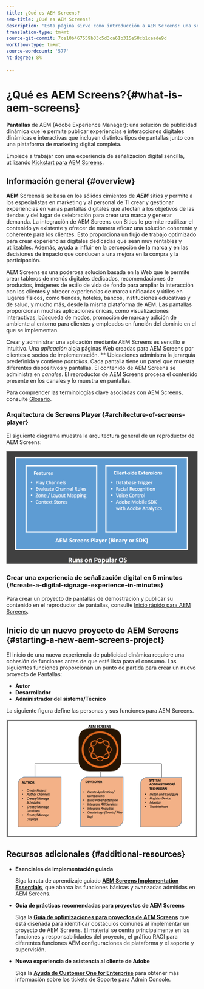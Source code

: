 ```yaml
---
title: ¿Qué es AEM Screens?
seo-title: ¿Qué es AEM Screens?
description: 'Esta página sirve como introducción a AEM Screens: una solución de publicidad dinámica que le permite publicar experiencias digitales dinámicas e interactivas e interacciones que involucran distintos tipos de pantallas junto con una plataforma de marketing digital completa. Proporciona una visión general de la arquitectura Screens con diferentes funciones involucradas en el desarrollo del proyecto.'
translation-type: tm+mt
source-git-commit: 7ce10b467559b33c5d3ca61b315e50cb1ceade9d
workflow-type: tm+mt
source-wordcount: '577'
ht-degree: 8%

---
```



# ¿Qué es AEM Screens?{#what-is-aem-screens}

**Pantallas**  de AEM (Adobe Experience Manager): una solución de publicidad dinámica que le permite publicar experiencias e interacciones digitales dinámicas e interactivas que incluyen distintos tipos de pantallas junto con una plataforma de marketing digital completa.

Empiece a trabajar con una experiencia de señalización digital sencilla, utilizando [Kickstart para AEM Screens](kickstart-for-aem-screens.md).

## Información general {#overview}

**AEM** Screensis se basa en los sólidos cimientos de  ***AEM*** sitios y permite a los especialistas en marketing y al personal de TI crear y gestionar experiencias en varias pantallas digitales que afectan a los objetivos de las tiendas y del lugar de celebración para crear una marca y generar demanda. La integración de AEM Screens con Sitios le permite reutilizar el contenido ya existente y ofrecer de manera eficaz una solución coherente y coherente para los clientes. Esto proporciona un flujo de trabajo optimizado para crear experiencias digitales dedicadas que sean muy rentables y utilizables. Además, ayuda a influir en la percepción de la marca y en las decisiones de impacto que conducen a una mejora en la compra y la participación.

AEM Screens es una poderosa solución basada en la Web que le permite crear tableros de menús digitales dedicados, recomendaciones de productos, imágenes de estilo de vida de fondo para ampliar la interacción con los clientes y ofrecer experiencias de marca unificadas y útiles en lugares físicos, como tiendas, hoteles, bancos, instituciones educativas y de salud, y mucho más, desde la misma plataforma de AEM. Las pantallas proporcionan muchas aplicaciones únicas, como visualizaciones interactivas, búsqueda de modos, promoción de marca y adición de ambiente al entorno para clientes y empleados en función del dominio en el que se implementan.

Crear y administrar una aplicación mediante AEM Screens es sencillo e intuitivo. Una *aplicación* aloja páginas Web creadas para AEM Screens por clientes o socios de implementación. ** Ubicaciones administra la jerarquía predefinida y contiene  *pantallas*. Cada pantalla tiene un panel que muestra diferentes dispositivos y pantallas. El contenido de AEM Screens se administra en *canales*. El reproductor de AEM Screens procesa el contenido presente en los canales y lo muestra en pantallas.

Para comprender las terminologías clave asociadas con AEM Screens, consulte [Glosario](screens-glossary.md).

### Arquitectura de Screens Player {#architecture-of-screens-player}

El siguiente diagrama muestra la arquitectura general de un reproductor de AEM Screens:

![chlimage_1-21](assets/chlimage_1-29.png)

### Crear una experiencia de señalización digital en 5 minutos {#create-a-digital-signage-experience-in-minutes}

Para crear un proyecto de pantallas de demostración y publicar su contenido en el reproductor de pantallas, consulte [Inicio rápido para AEM Screens](kickstart-for-aem-screens.md).

## Inicio de un nuevo proyecto de AEM Screens {#starting-a-new-aem-screens-project}

El inicio de una nueva experiencia de publicidad dinámica requiere una cohesión de funciones antes de que esté lista para el consumo. Las siguientes funciones proporcionan un punto de partida para crear un nuevo proyecto de Pantallas:

* **Autor**
* **Desarrollador**
* **Administrador del sistema/Técnico**

La siguiente figura define las personas y sus funciones para AEM Screens.

![chlimage_1-30](assets/chlimage_1-30.png)


## Recursos adicionales {#additional-resources}

* **Esenciales de implementación guiada**

   Siga la ruta de aprendizaje guiado **[AEM Screens Implementation Essentials](https://guided.adobe.com/?launch=AEM-7a#recommended/solutions/experience-manager)**, que abarca las funciones básicas y avanzadas admitidas en AEM Screens.

* **Guía de prácticas recomendadas para proyectos de AEM Screens**

   Siga la **[Guía de optimizaciones para proyectos de AEM Screens](https://docs.adobe.com/content/help/es-ES/experience-manager-screens/using/about-guide.html)** que está diseñada para identificar obstáculos comunes al implementar un proyecto de AEM Screens. El material se centra principalmente en las funciones y responsabilidades del proyecto, el gráfico RACI para diferentes funciones AEM configuraciones de plataforma y el soporte y supervisión.

* **Nueva experiencia de asistencia al cliente de Adobe**

   Siga la **[Ayuda de Customer One for Enterprise](https://docs.adobe.com/content/help/en/customer-one/using/home.htmlhome.html#)** para obtener más información sobre los tickets de Soporte para Admin Console.
